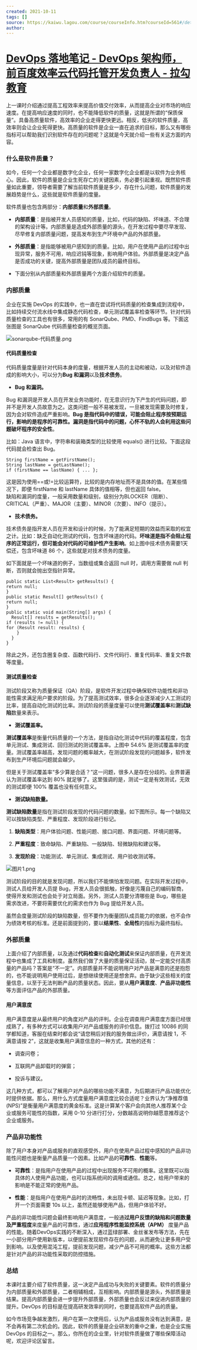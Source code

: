 ```yaml
---
created: 2021-10-11
tags: []
source: https://kaiwu.lagou.com/course/courseInfo.htm?courseId=561#/detail/pc?id=5743
author: 
---
```


# [DevOps 落地笔记 - DevOps 架构师，前百度效率云代码托管开发负责人 - 拉勾教育](https://kaiwu.lagou.com/course/courseInfo.htm?courseId=561#/detail/pc?id=5743)


上一课时介绍通过提高工程效率来提高价值交付效率，从而提高企业对市场的响应速度。在提高响应速度的同时，也不能降低软件的质量，这就是所谓的“保质保量”。具备高质量软件，高效率的企业走得更快更远。相反，低劣的软件质量，高效率则会让企业死得更快。高质量的软件是企业一直在追求的目标，那么又有哪些指标可以帮助我们识别软件存在的问题呢？这就是今天就介绍一些有关这方面的内容。

### 什么是软件质量？

如今，任何一个企业都是数字化企业，任何一家数字化企业都是以软件为业务核心。因此，软件的质量是企业生死存亡的关键因素，务必要引起重视。既然软件质量如此重要，领导者需要了解当前软件质量是多少，存在什么问题，软件质量的发展趋势是什么，这些就是软件质量的度量。

软件质量也包含两部分：**内部质量**和**外部质量**。

-   **内部质量**：是指被开发人员感知的质量，比如，代码的缺陷、坏味道、不合理的架构设计等。内部质量是造成外部质量的源头，在开发过程中要尽早发现、尽早修复内部质量问题，提高发布到生产环境中产品的外部质量。
    
-   **外部质量**：是指能够被用户感知到的质量。比如，用户在使用产品的过程中出现异常，服务不可用，响应迟钝等现象，影响用户体验。外部质量是决定产品是否成功的关键，提高外部质量是团队成员的最终目标。
    
-   下面分别从内部质量和外部质量两个方面介绍软件的质量。
    

### 内部质量

企业在实施 DevOps 的实践中，也一直在尝试将代码质量的检查集成到流程中，比如持续交付流水线中集成静态代码检查，单元测试覆盖率检查等环节。针对代码质量检查的工具也有很多，常用的有 SonarQube、PMD、FindBugs 等。下面这张图是 SonarQube 代码质量检查的概览页面。

![sonarqube-代码质量.png](https://s0.lgstatic.com/i/image/M00/92/34/Ciqc1GARARCAXdW3AAElMjJobNs397.png)

#### 代码质量检查

代码质量度量是针对代码本身的度量，根据开发人员的主动和被动，以及对软件造成的影响大小，可以分为**Bug 和漏洞**以及**技术债务**。

-   **Bug 和漏洞。**
    

Bug 和漏洞是开发人员在开发业务功能时，在无意识行为下产生的代码问题，即并不是开发人员故意为之。这类问题一般不易被发现，一旦被发现需要及时修复，因为会对软件造成严重影响。**Bug 是指代码中的错误，可能会阻止程序按预期运行，影响的是程序的可靠性。漏洞是指代码中的问题，心怀不轨的人会利用这些问题破坏程序的安全性**。

比如：Java 语言中，字符串和装箱类型的比较使用 equals() 进行比较。下面这段代码就会检查出 Bug。

```
String firstName = getFirstName(); 
String lastName = getLastName();
if (firstName == lastName) { ... };
```

这是因为使用==或!=比较运算符，比较的是内存地址而不是具体的值。在某些情况下，即便 firstName 和 lastName 具体的值相等，但也返回 false。  
缺陷和漏洞的度量，一般采用数量和级别，级别分为BLOCKER（阻断）、CRITICAL（严重）、MAJOR（主要）、MINOR（次要）、INFO（提示）。

-   **技术债务。**
    

技术债务是指开发人员在开发和设计的时候，为了能满足短期的效益而采取的权宜之计。比如：缺乏自动化测试的代码，包含坏味道的代码。**坏味道是指不会阻止程序的正常运行，但可能会对代码的可维护性产生影响**。如上图中技术债务需要1天偿还，包含坏味道 86 个，这些就是对技术债务的度量。

如下面就是一个坏味道的例子，当数组或集合返回 null 时，调用方需要做 null 判断，否则就会抛出空指针异常。

```
public static List<Result> getResults() {
return null;                             
}
public static Result[] getResults() {
return null;                             
}
public static void main(String[] args) {
  Result[] results = getResults();
if (results != null) {                   
for (Result result: results) {
    }
  }
}
```

除此之外，还包含圈复杂度、函数代码行、文件代码行、重复代码率、重复文件数等度量。

#### 测试质量检查

测试阶段又称为质量保证（QA）阶段，是软件开发过程中确保软件功能性和非功能性需求满足用户要求的阶段。为了提高测试效率，很多企业逐渐减少人工测试的比率，提高自动化测试的比率。测试阶段的质量度量可以使用**测试覆盖率**和**测试缺陷**数量来表示。

-   **测试覆盖率。**
    

**测试覆盖率**是衡量代码质量的一个方法，是指自动化测试中代码的覆盖程度，包含单元测试、集成测试、回归测试的测试覆盖率。上图中 54.6% 是测试覆盖率的度量。测试覆盖率越高，发现问题的概率越大，在测试阶段发现的问题越多，软件发布到生产环境后问题就会越少。

但是关于测试覆盖率“多少算是合适？”这一问题，很多人是存在分歧的。业界普遍认为测试覆盖率达到 80% 就足够了。这里强调的是，测试一定是有效测试，无效的测试即便 100% 覆盖也没有任何意义。

-   **测试缺陷数量。**
    

**测试缺陷数量**是指在测试阶段发现的代码问题的数量。如下图所示。每一个缺陷又可以按缺陷类型、严重程度、发现阶段进行标记。

1.  **缺陷类型**：用户体验问题、性能问题、接口问题、界面问题、环境问题等。
    
2.  **严重程度**：致命缺陷、严重缺陷、一般缺陷、轻微缺陷和建议等。
    
3.  **发现阶段**：功能测试、单元测试、集成测试、用户验收测试等。
    

![图片1.png](https://s0.lgstatic.com/i/image2/M01/0A/45/CgpVE2ARRBCAM_51AAFRfJ9Nd_c943.png)

测试阶段的目的就是发现问题，所以我们不能惧怕发现问题。在实际开发过程中，测试人员给开发人员提 Bug，开发人员会很抵触，好像是污蔑自己的编码智商，使得开发和测试也会处于对立局面。另外，测试人员要分清哪些是 Bug，哪些是需求改进，不要将需要优化的需求也作为 Bug 提给开发人员。

虽然会度量测试阶段的缺陷数量，但不要作为衡量团队成员能力的依据，也不会作为绩效考核的标准。还是前面提到的，要以**结果性**、**全局性**的指标为最终指标。

### 外部质量

上面介绍了内部质量，以及通过**代码检查**和**自动化测试**来保证内部质量，在开发流程中也集成了工具和制度。虽然我们做了大量的质量保证活动，就一定能交付高质量的产品吗？答案是“不一定”。内部质量并不能说明用户对产品是满意的还是抱怨的，也不能说明用户使用过后，是想继续使用还是想舍弃。由于缺少这些相关的度量信息，以至于无法判断产品的质量状态。因此，要从**用户满意度**、**产品非功能性**等方面评估产品的外部质量。

#### 用户满意度

用户满意度是从最终用户的角度对产品的评判。企业在调查用户满意度方面已经很成熟了，有多种方式可以收集用户对产品或服务的评价信息。拨打过 10086 的同学都知道，客服在结束时都会说“请您稍后对我的服务做出评价，满意请按 1，不满意请按 2”，这就是收集用户满意信息的一种方式，其他的还有：

-   调查问卷；
    
-   互联网产品卸载时的弹窗；
    
-   投诉与建议。
    

这几种方式，都可以了解用户对产品的哪些功能不满意，为后期进行产品功能优化时提供依据。那么，用什么方式度量用户满意度比较合适呢？业界认为“净推荐值(NPS)”是衡量用户满意度的黄金标准。这是计算某个客户会向其他人推荐某个企业或服务可能性的指数，采用 0-10 分进行打分，分数越高说明你越愿意推荐这个企业或服务。

### 产品非功能性

除了用户本身对产品或服务的直观感受外，用户在使用产品过程中感知的产品非功能性问题也是衡量产品质量一个因素。比如产品的**可靠性**、**性能**等。

-   **可靠性**：是指用户在使用产品的过程中出现服务不可用的概率。这里既可以指具体的人使用产品功能，也可以指系统间的调用或通信。总之，给用户带来的影响是不能正常的使用产品。
    
-   **性能**：是指用户在使用产品时的流畅性，未出现卡顿、延迟等现象。比如，打开一个页面需要 10s 以上，虽然还能够使用产品，但用户体验不好。
    

产品的非功能性问题会最终影响用户满意度，一般通**过用户反馈的缺陷和问题数量及严重程度**来度量产品的可靠性，通过**应用程序性能监控系统（APM）** 度量产品的性能。随着DevOps实践的不断深入，通过蓝绿部署、金丝雀发布等方法，先在一小部分用户使用新版本，以便提前发现软件存在的问题，从而避免让更多用户受到影响。以及使用混沌工程，提前发现问题，减少产品不可用的概率。这些方法都是针对产品的非功能性采取的防控措施。

### 总结

本课时主要介绍了软件质量，这一决定产品成功与失败的关键要素。软件的质量分为内部质量和外部质量，二者相辅相成，互相影响。内部质量是源头，外部质量是结果。提高内部质量会进一步提升外部质量，外部质量也会反过来促进内部质量的提升。DevOps 的目标是在提高研发效率的同时，也要提高软件产品的质量。

如今市场竞争越发激烈，用户在第一次使用后，认为产品或服务没有达到满意，是不会再有第二次机会的。因此，软件的质量是企业研发的重中之重，也是企业实施 DevOps 的目标之一。那么，你所在的企业里，针对软件质量做了哪些保障活动呢，欢迎评论区留言。
